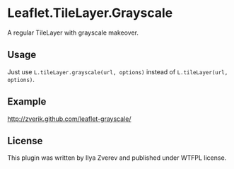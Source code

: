 # Leaflet.TileLayer.Grayscale

A regular TileLayer with grayscale makeover.

## Usage

Just use `L.tileLayer.grayscale(url, options)` instead of `L.tileLayer(url, options)`.

## Example

http://zverik.github.com/leaflet-grayscale/

## License

This plugin was written by Ilya Zverev and published under WTFPL license.
